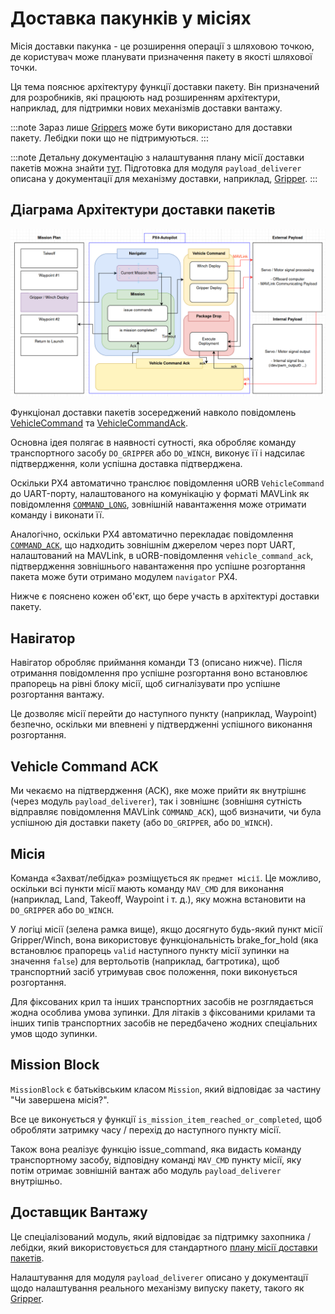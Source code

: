 # Доставка пакунків у місіях

<Badge type="tip" text="PX4 v1.14" />

Місія доставки пакунка - це розширення операції з шляховою точкою, де користувач може планувати призначення пакету в якості шляхової точки.

Ця тема пояснює архітектуру функції доставки пакету. Він призначений для розробників, які працюють над розширенням архітектури, наприклад, для підтримки нових механізмів доставки вантажу.

:::note
Зараз лише [Grippers](../peripherals/gripper.md) може бути використано для доставки пакету. Лебідки поки що не підтримуються.
:::

:::note
Детальну документацію з налаштування плану місії доставки пакетів можна знайти [тут](../flying/package_delivery_mission.md). Підготовка для модуля `payload_deliverer` описана у документації для механізму доставки, наприклад, [Gripper](../peripherals/gripper.md#px4-configuration).
:::

## Діаграма Архітектури доставки пакетів

![Package delivery architecture overview](../../assets/advanced_config/payload_delivery_mission_architecture.png)

Функціонал доставки пакетів зосереджений навколо повідомлень [VehicleCommand](../msg_docs/VehicleCommand.md) та [VehicleCommandAck](../msg_docs/VehicleCommandAck.md).

Основна ідея полягає в наявності сутності, яка обробляє команду транспортного засобу `DO_GRIPPER` або `DO_WINCH`, виконує її і надсилає підтвердження, коли успішна доставка підтверджена.

Оскільки PX4 автоматично транслює повідомлення uORB `VehicleCommand` до UART-порту, налаштованого на комунікацію у форматі MAVLink як повідомлення [`COMMAND_LONG`](https://mavlink.io/en/messages/common.html#COMMAND_LONG), зовнішній навантаження може отримати команду і виконати її.

Аналогічно, оскільки PX4 автоматично перекладає повідомлення [`COMMAND_ACK`](https://mavlink.io/en/messages/common.html#COMMAND_ACK), що надходить зовнішнім джерелом через порт UART, налаштований на MAVLink, в uORB-повідомлення `vehicle_command_ack`, підтвердження зовнішнього навантаження про успішне розгортання пакета може бути отримано модулем `navigator` PX4.

Нижче є пояснено кожен об'єкт, що бере участь в архітектурі доставки пакету.

## Навігатор

Навігатор обробляє приймання команди ТЗ (описано нижче). Після отримання повідомлення про успішне розгортання воно встановлює прапорець на рівні блоку місії, щоб сигналізувати про успішне розгортання вантажу.

Це дозволяє місії перейти до наступного пункту (наприклад, Waypoint) безпечно, оскільки ми впевнені у підтвердженні успішного виконання розгортання.

## Vehicle Command ACK

Ми чекаємо на підтвердження (ACK), яке може прийти як внутрішнє (через модуль `payload_deliverer`), так і зовнішнє (зовнішня сутність відправляє повідомлення MAVLink `COMMAND_ACK`), щоб визначити, чи була успішною дія доставки пакету (або `DO_GRIPPER`, або `DO_WINCH`).

## Місія

Команда «Захват/лебідка» розміщується як `предмет місії`. Це можливо, оскільки всі пункти місії мають команду `MAV_CMD` для виконання (наприклад, Land, Takeoff, Waypoint і т. д.), яку можна встановити на `DO_GRIPPER` або `DO_WINCH`.

У логіці місії (зелена рамка вище), якщо досягнуто будь-який пункт місії Gripper/Winch, вона використовує функціональність brake_for_hold (яка встановлює прапорець `valid` наступного пункту місії зупинки на значення `false`) для вертольотів (наприклад, багтротика), щоб транспортний засіб утримував своє положення, поки виконується розгортання.

Для фіксованих крил та інших транспортних засобів не розглядається жодна особлива умова зупинки. Для літаків з фіксованими крилами та інших типів транспортних засобів не передбачено жодних спеціальних умов щодо зупинки.

## Mission Block

`MissionBlock` є батьківським класом `Mission`, який відповідає за частину "Чи завершена місія?".

Все це виконується у функції `is_mission_item_reached_or_completed`, щоб обробляти затримку часу / перехід до наступного пункту місії.

Також вона реалізує функцію issue_command, яка видасть команду транспортному засобу, відповідну команді `MAV_CMD` пункту місії, яку потім отримає зовнішній вантаж або модуль `payload_deliverer` внутрішньо.

## Доставщик Вантажу

Це спеціалізований модуль, який відповідає за підтримку захопника / лебідки, який використовується для стандартного [плану місії доставки пакетів](../flying/package_delivery_mission.md).

Налаштування для модуля `payload_deliverer` описано у документації щодо налаштування реального механізму випуску пакету, такого як [Gripper](../peripherals/gripper.md#px4-configuration).
